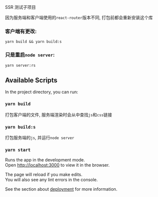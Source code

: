 SSR 测试子项目

因为服务端和客户端使用的`react-router`版本不同, 打包前都会重新安装这个库

### 客户端有更改:

    yarn build && yarn build:s

### 只是重启`node server`:

    yarn server:rs

## Available Scripts

In the project directory, you can run:

### `yarn build`

打包客户端的文件, 服务端渲染时会从中查找`js`和`css`链接

### `yarn build:s`

打包服务端的`js`, 并运行`node server`

### `yarn start`

Runs the app in the development mode.<br />
Open [http://localhost:3000](http://localhost:3000) to view it in the browser.

The page will reload if you make edits.<br />
You will also see any lint errors in the console.


See the section about [deployment](https://facebook.github.io/create-react-app/docs/deployment) for more information.
